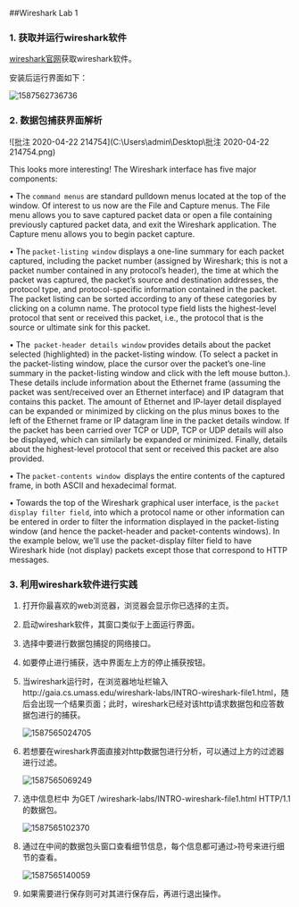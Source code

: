 ##Wireshark Lab 1

### 1. 获取并运行wireshark软件

[wireshark官网]( http://www.wireshark.org/download.html)获取wireshark软件。

安装后运行界面如下：

![1587562736736](C:\Users\admin\Desktop\1587562736736.png)

### 2. 数据包捕获界面解析

![批注 2020-04-22 214754](C:\Users\admin\Desktop\批注 2020-04-22 214754.png)

This looks more interesting! The Wireshark interface has five major components:

• The ```command menus``` are standard pulldown menus located at the top of the window. Of interest to us now are the File and Capture menus. The File menu allows you to save captured packet data or open a file containing previously captured packet data, and exit the Wireshark application. The Capture menu allows you to begin packet capture.

• The ```packet-listing window``` displays a one-line summary for each packet captured, including the packet number (assigned by Wireshark; this is not a packet number contained in any protocol’s header), the time at which the packet was captured, the packet’s source and destination addresses, the protocol type, and protocol-specific information contained in the packet. The packet listing can be sorted according to any of these categories by clicking on a column name. The protocol type field lists the highest-level protocol that sent or received this packet, i.e., the protocol that is the source or ultimate sink for this packet.

• The``` packet-header details window``` provides details about the packet selected (highlighted) in the packet-listing window. (To select a packet in the packet-listing window, place the cursor over the packet’s one-line summary in the packet-listing window and click with the left mouse button.). These details include information about the Ethernet frame (assuming the packet was sent/received over an Ethernet interface) and IP datagram that contains this packet. The amount of Ethernet and IP-layer detail displayed can be expanded or minimized by clicking on the plus minus boxes to the left of the Ethernet frame or IP datagram line in the packet details window. If the packet has been carried over TCP or UDP, TCP or UDP details will also be displayed, which can similarly be expanded or minimized. Finally, details about the highest-level protocol that sent or received this packet are also provided.

• The ```packet-contents window ```displays the entire contents of the captured frame, in both ASCII and hexadecimal format.

• Towards the top of the Wireshark graphical user interface, is the ```packet display filter field```, into which a protocol name or other information can be entered in order to filter the information displayed in the packet-listing window (and hence the packet-header and packet-contents windows). In the example below, we’ll use the packet-display filter field to have Wireshark hide (not display) packets except those that correspond to HTTP messages.

### 3. 利用wireshark软件进行实践

1. 打开你最喜欢的web浏览器，浏览器会显示你已选择的主页。

2. 启动wireshark软件，其窗口类似于上面运行界面。

3. 选择中要进行数据包捕捉的网络接口。

4. 如要停止进行捕获，选中界面左上方的停止捕获按钮。

5. 当wireshark运行时，在浏览器地址栏输入http://gaia.cs.umass.edu/wireshark-labs/INTRO-wireshark-file1.html，随后会出现一个结果页面；此时，wireshark已经对该http请求数据包和应答数据包进行的捕获。

   ![1587565024705](C:\Users\admin\Desktop\1587565024705.png)

6. 若想要在wireshark界面直接对http数据包进行分析，可以通过上方的过滤器进行过滤。

   ![1587565069249](C:\Users\admin\Desktop\1587565069249.png)

7. 选中信息栏中 为GET /wireshark-labs/INTRO-wireshark-file1.html HTTP/1.1的数据包。

   ![1587565102370](C:\Users\admin\Desktop\1587565102370.png)

8. 通过在中间的数据包头窗口查看细节信息，每个信息都可通过`>`符号来进行细节的查看。

   ![1587565140059](C:\Users\admin\Desktop\1587565140059.png)

9. 如果需要进行保存则可对其进行保存后，再进行退出操作。






